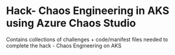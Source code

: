 # Hack- Chaos Engineering in AKS using Azure Chaos Studio
Contains collections of challenges + code/manifest files needed to complete the hack - Chaos Engineering on AKS
